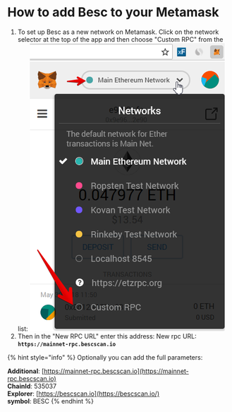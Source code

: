 # How to add Besc to your Metamask

1. To set up Besc as a new network on Metamask. Click on the network selector at the top of the app and then choose "Custom RPC" from the list:   ![](.gitbook/assets/etz1%20%281%29.png)  
2. Then in the "New RPC URL" enter this address: New rpc URL: **`https://mainnet-rpc.bescscan.io`**

{% hint style="info" %}
Optionally you can add the full parameters:

**Additional**: [https://mainnet-rpc.bescscan.io](https://mainnet-rpc.bescscan.io)  
**ChainId**: 535037  
**Explorer**: [https://bescscan.io](https://bescscan.io/)  
**symbol**: BESC
{% endhint %}



